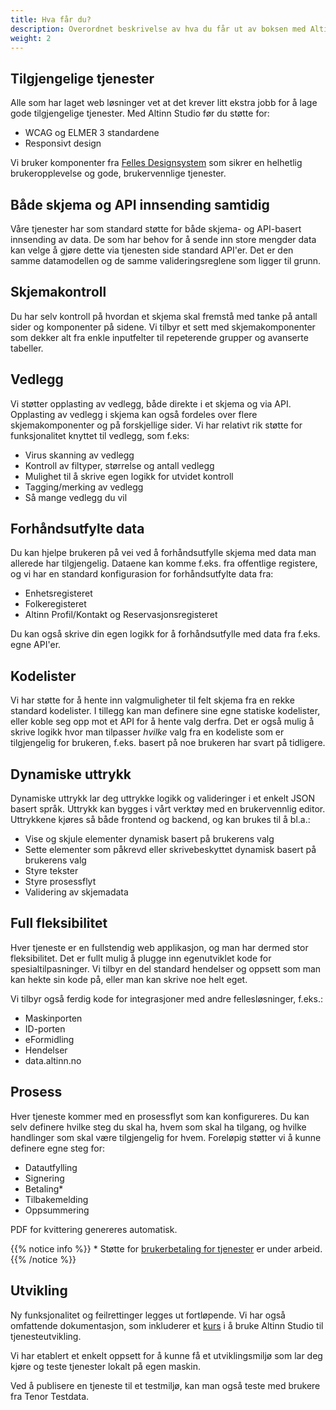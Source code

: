 ```yaml
---
title: Hva får du?
description: Overordnet beskrivelse av hva du får ut av boksen med Altinn Studio
weight: 2
---
```


## Tilgjengelige tjenester
Alle som har laget web løsninger vet at det krever litt ekstra jobb for å lage gode tilgjengelige tjenester.
Med Altinn Studio før du støtte for:
- WCAG og ELMER 3 standardene
- Responsivt design

Vi bruker komponenter fra  [Felles Designsystem](https://www.designsystemet.no/) som sikrer en helhetlig brukeropplevelse
og gode, brukervennlige tjenester.

## Både skjema og API innsending samtidig
Våre tjenester har som standard støtte for både skjema- og API-basert innsending av data. De som har behov for å sende
inn store mengder data kan velge å gjøre dette via tjenesten side standard API'er. Det er den samme datamodellen
og de samme valideringsreglene som ligger til grunn.

## Skjemakontroll
Du har selv kontroll på hvordan et skjema skal fremstå med tanke på antall sider og komponenter på sidene. Vi tilbyr
et sett med skjemakomponenter som dekker alt fra enkle inputfelter til repeterende grupper og avanserte tabeller.

## Vedlegg
Vi støtter opplasting av vedlegg, både direkte i et skjema og via API. Opplasting av vedlegg i skjema kan også fordeles
over flere skjemakomponenter og på forskjellige sider. Vi har relativt rik støtte for funksjonalitet 
knyttet til vedlegg, som f.eks:
- Virus skanning av vedlegg
- Kontroll av filtyper, størrelse og antall vedlegg
- Mulighet til å skrive egen logikk for utvidet kontroll
- Tagging/merking av vedlegg
- Så mange vedlegg du vil

## Forhåndsutfylte data
Du kan hjelpe brukeren på vei ved å forhåndsutfylle skjema med data man allerede har tilgjengelig. Dataene kan komme
f.eks. fra offentlige registere, og vi har en standard konfigurasion for forhåndsutfylte data fra:
- Enhetsregisteret
- Folkeregisteret
- Altinn Profil/Kontakt og Reservasjonsregisteret

Du kan også skrive din egen logikk for å forhåndsutfylle med data fra f.eks. egne API'er.

## Kodelister
Vi har støtte for å hente inn valgmuligheter til felt skjema fra en rekke standard kodelister. I tillegg kan man definere 
sine egne statiske kodelister, eller koble seg opp mot et API for å hente valg derfra.
Det er også mulig å skrive logikk hvor man tilpasser _hvilke_ valg fra en kodeliste som er tilgjengelig for brukeren, 
f.eks. basert på noe brukeren har svart på tidligere.

## Dynamiske uttrykk
Dynamiske uttrykk lar deg uttrykke logikk og valideringer i et enkelt JSON basert språk. Uttrykk kan bygges i vårt
verktøy med en brukervennlig editor. Uttrykkene kjøres så både frontend og backend, og kan brukes til å bl.a.:
- Vise og skjule elementer dynamisk basert på brukerens valg
- Sette elementer som påkrevd eller skrivebeskyttet dynamisk basert på brukerens valg
- Styre tekster
- Styre prosessflyt
- Validering av skjemadata

## Full fleksibilitet
Hver tjeneste er en fullstendig web applikasjon, og man har dermed stor fleksibilitet. Det er fullt mulig å plugge inn 
egenutviklet kode for spesialtilpasninger. Vi tilbyr en del standard hendelser og oppsett som man kan hekte sin kode på,
eller man kan skrive noe helt eget.

Vi tilbyr også ferdig kode for integrasjoner med andre fellesløsninger, f.eks.:
- Maskinporten
- ID-porten
- eFormidling
- Hendelser
- data.altinn.no

## Prosess
Hver tjeneste kommer med en prosessflyt som kan konfigureres. Du kan selv definere hvilke steg du skal ha, hvem som skal 
ha tilgang, og hvilke handlinger som skal være tilgjengelig for hvem. Foreløpig støtter vi å kunne definere egne steg 
for:
- Datautfylling
- Signering
- Betaling*
- Tilbakemelding
- Oppsummering

PDF for kvittering genereres automatisk.

{{% notice info %}}
\* Støtte for [brukerbetaling for tjenester](https://github.com/digdir/roadmap/issues/80) er under arbeid.
{{% /notice %}}

## Utvikling
Ny funksjonalitet og feilrettinger legges ut fortløpende. Vi har også omfattende dokumentasjon, som inkluderer et 
[kurs](../app/app-dev-course/) i å bruke Altinn Studio til tjenesteutvikling. 

Vi har etablert et enkelt oppsett for å kunne få et utviklingsmiljø som lar deg kjøre og teste tjenester lokalt på 
egen maskin.

Ved å publisere en tjeneste til et testmiljø, kan man også teste med brukere fra Tenor Testdata.